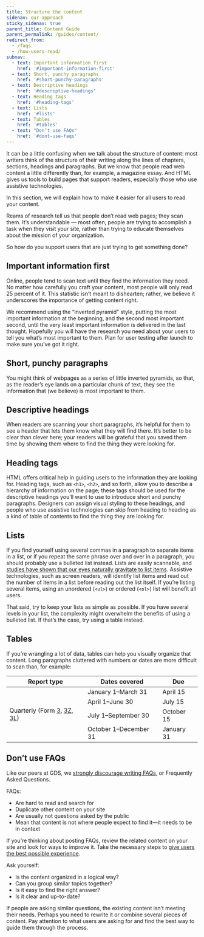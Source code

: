 ```yaml
---
title: Structure the content
sidenav: our-approach
sticky_sidenav: true
parent_title: Content Guide
parent_permalink: /guides/content/
redirect_from:
  - /faqs
  - /how-users-read/
subnav:
  - text: Important information first
    href: '#important-information-first'
  - text: Short, punchy paragraphs
    href: '#short-punchy-paragraphs'
  - text: Descriptive headings
    href: '#descriptive-headings'
  - text: Heading tags
    href: '#heading-tags'
  - text: Lists
    href: '#lists'
  - text: Tables
    href: '#tables'
  - text: "Don’t use FAQs"
    href: '#dont-use-faqs'
---
```


It can be a little confusing when we talk about the structure of content: most writers think of the structure of their writing along the lines of chapters, sections, headings and paragraphs. But we know that people read web content a little differently than, for example, a magazine essay. And HTML gives us tools to build pages that support readers, especially those who use assistive technologies.

In this section, we will explain how to make it easier for all users to read your content.

Reams of research tell us that people don’t read web pages; they scan them. It’s understandable — most often, people are trying to accomplish a task when they visit your site, rather than trying to educate themselves about the mission of your organization.

So how do you support users that are just trying to get something done?

## Important information first
Online, people tend to scan text until they find the information they need. No matter how carefully you craft your content, most people will only read 25 percent of it. This statistic isn’t meant to dishearten; rather, we believe it underscores the importance of getting content right.

We recommend using the “inverted pyramid” style, putting the most important information at the beginning, and the second most important second, until the very least important information is delivered in the last thought. Hopefully you will have the research you need about your users to tell you what’s most important to them. Plan for user testing after launch to make sure you’ve got it right.

## Short, punchy paragraphs
You might think of webpages as a series of little inverted pyramids, so that, as the reader’s eye lands on a particular chunk of text, they see the information that (we believe) is most important to them.

## Descriptive headings
When readers are scanning your short paragraphs, it’s helpful for them to see a header that lets them know what they will find there. It’s better to be clear than clever here; your readers will be grateful that you saved them time by showing them where to find the thing they were looking for.

## Heading tags
HTML offers critical help in guiding users to the information they are looking for. Heading tags, such as `<h1>`, `<h2>`, and so forth, allow you to describe a hierarchy of information on the page; these tags should be used for the descriptive headings you’ll want to use to introduce short and punchy paragraphs. Designers can assign visual styling to these headings, and people who use assistive technologies can skip from heading to heading as a kind of table of contents to find the thing they are looking for.

## Lists
If you find yourself using several commas in a paragraph to separate items in a list, or if you repeat the same phrase over and over in a paragraph, you should probably use a bulleted list instead. Lists are easily scannable, and [studies have shown that our eyes naturally gravitate to list items](https://www.nngroup.com/articles/f-shaped-pattern-reading-web-content-discovered/). Assistive technologies, such as screen readers, will identify list items and read out the number of items in a list before reading out the list itself. If you’re listing several items, using an unordered (`<ul>`) or ordered (`<ol>`) list will benefit all users.

That said, try to keep your lists as simple as possible. If you have several levels in your list, the complexity might overwhelm the benefits of using a bulleted list. If that’s the case, try using a table instead.

## Tables
If you’re wrangling a lot of data, tables can help you visually organize that content. Long paragraphs cluttered with numbers or dates are more difficult to scan than, for example:

<table>
    <thead>
        <tr>
            <th>Report type</th>
            <th>Dates covered</th>
            <th>Due</th>
        </tr>
    </thead>
    <tbody>
        <tr>
            <td rowspan="4">Quarterly (Form <a href="http://www.fec.gov/pdf/forms/fecfrm3i.pdf">3</a>, <a href="http://www.fec.gov/pdf/forms/fecfrm3i.pdf#page=19">3Z</a>, <a href="http://www.fec.gov/pdf/forms/fecfrm3li.pdf">3L</a>)</td>
            <td>January 1–March 31</td>
            <td>April 15</td>
        </tr>
        <tr>
            <td>April 1–June 30</td>
            <td>July 15</td>
        </tr>
        <tr>
            <td>July 1–September 30</td>
            <td>October 15</td>
        </tr>
        <tr>
            <td>October 1–December 31</td>
            <td>January 31</td>
        </tr>
    </tbody>
</table>

## Don’t use FAQs

Like our peers at GDS, we [strongly discourage writing FAQs](https://www.gov.uk/guidance/content-design/writing-for-gov-uk#do-not-use-faqs), or Frequently Asked Questions.

FAQs:

* Are hard to read and search for
* Duplicate other content on your site
* Are usually not questions asked by the public
* Mean that content is not where people expect to find it—it needs to be in context

If you’re thinking about posting FAQs, review the related content on your site and look for ways to improve it. Take the necessary steps to [give users the best possible experience](http://alistapart.com/article/no-more-faqs-create-purposeful-information-for-a-more-effective-user-experi#section3).

Ask yourself:

* Is the content organized in a logical way?
* Can you group similar topics together?
* Is it easy to find the right answer?
* Is it clear and up-to-date?

If people are asking similar questions, the existing content isn’t meeting their needs. Perhaps you need to rewrite it or combine several pieces of content. Pay attention to what users are asking for and find the best way to guide them through the process.
